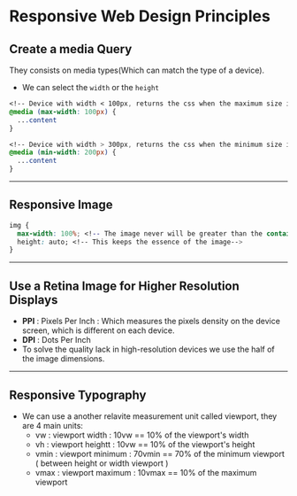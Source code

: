 # Responsive Web Design Principles
## Create a media Query
They consists on media types(Which can match the type of a device).
- We can select the `width` or the `height`
```css
<!-- Device with width < 100px, returns the css when the maximum size is 100px-->
@media (max-width: 100px) {
  ...content
}

<!-- Device with width > 300px, returns the css when the minimum size is 200px-->
@media (min-width: 200px) {
  ...content
}
```
---
## Responsive Image
```css
img {
  max-width: 100%; <!-- The image never will be greater than the container where is contained-->
  height: auto; <!-- This keeps the essence of the image-->
}
```
---
## Use a Retina Image for Higher Resolution Displays
- **PPI** : Pixels Per Inch : Which measures the pixels density on the device screen, which is different on each device.
- **DPI** : Dots Per Inch
- To solve the quality lack in high-resolution devices we use the half of the image dimensions.
---
## Responsive Typography
- We can use a another relavite measurement unit called viewport, they are 4 main units: 
  * vw : viewport width : 10vw == 10% of the viewport's width
  * vh : viewport heightt : 10vw == 10% of the viewport's height
  * vmin : viewport minimum : 70vmin == 70% of the minimum viewport ( between height or width viewport )
  * vmax : viewport maximum : 10vmax == 10% of the maximum viewport 
